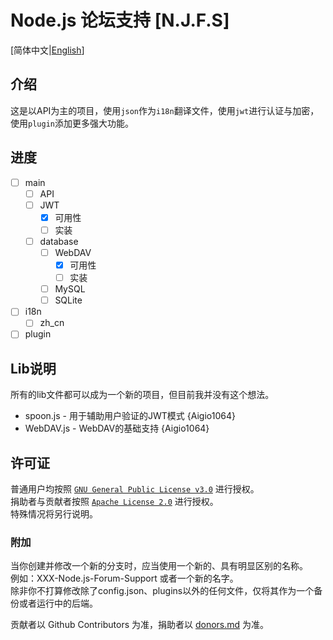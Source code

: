 # Node.js 论坛支持 [N.J.F.S]
[简体中文|[English](./readme_en.md)]
## 介绍
这是以API为主的项目，使用`json`作为`i18n`翻译文件，使用`jwt`进行认证与加密，使用`plugin`添加更多强大功能。

## 进度

- [ ] main
    - [ ] API
    - [ ] JWT
        - [x] 可用性
        - [ ] 实装
    - [ ] database
        - [ ] WebDAV
            - [x] 可用性
            - [ ] 实装
        - [ ] MySQL
        - [ ] SQLite
- [ ] i18n
    - [ ] zh_cn
- [ ] plugin

## Lib说明
所有的lib文件都可以成为一个新的项目，但目前我并没有这个想法。
- spoon.js - 用于辅助用户验证的JWT模式 {Aigio1064}
- WebDAV.js - WebDAV的基础支持 {Aigio1064}

## 许可证
普通用户均按照 [`GNU General Public License v3.0`](./LICENSE) 进行授权。  
捐助者与贡献者按照 [`Apache License 2.0`](./LICENSE.txt) 进行授权。  
特殊情况将另行说明。

### 附加
当你创建并修改一个新的分支时，应当使用一个新的、具有明显区别的名称。  
例如：XXX-Node.js-Forum-Support 或者一个新的名字。  
除非你不打算修改除了config.json、plugins以外的任何文件，仅将其作为一个备份或者运行中的后端。

贡献者以 Github Contributors 为准，捐助者以 [donors.md](./donors.md) 为准。  
